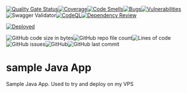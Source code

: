 [![Quality Gate Status](https://sonarcloud.io/api/project_badges/measure?project=SylvainJanet_personal-website-app&metric=alert_status)](https://sonarcloud.io/summary/new_code?id=SylvainJanet_personal-website-app)[![Coverage](https://sonarcloud.io/api/project_badges/measure?project=SylvainJanet_personal-website-app&metric=coverage)](https://sonarcloud.io/summary/new_code?id=SylvainJanet_personal-website-app)[![Code Smells](https://sonarcloud.io/api/project_badges/measure?project=SylvainJanet_personal-website-app&metric=code_smells)](https://sonarcloud.io/summary/new_code?id=SylvainJanet_personal-website-app)[![Bugs](https://sonarcloud.io/api/project_badges/measure?project=SylvainJanet_personal-website-app&metric=bugs)](https://sonarcloud.io/summary/new_code?id=SylvainJanet_personal-website-app)[![Vulnerabilities](https://sonarcloud.io/api/project_badges/measure?project=SylvainJanet_personal-website-app&metric=vulnerabilities)](https://sonarcloud.io/summary/new_code?id=SylvainJanet_personal-website-app)![Swagger Validator](https://img.shields.io/swagger/valid/3.0?specUrl=https%3A%2F%2Fserver.sylvainjanet.fr%2Fapp%2FopenApi%2FopenApi.yml)[![CodeQL](https://github.com/SylvainJanet/personal-website-app/actions/workflows/code-QL.yml/badge.svg)](https://github.com/SylvainJanet/personal-website-app/actions/workflows/code-QL.yml)[![Dependency Review](https://github.com/SylvainJanet/personal-website-app/actions/workflows/dependency-review.yml/badge.svg)](https://github.com/SylvainJanet/personal-website-app/actions/workflows/dependency-review.yml)

[![Deployed](https://github.com/SylvainJanet/personal-website-app/actions/workflows/ci-cd-main.yml/badge.svg)](https://github.com/SylvainJanet/personal-website-app/actions/workflows/ci-cd-main.yml)

![GitHub code size in bytes](https://img.shields.io/github/languages/code-size/SylvainJanet/personal-website-app)![GitHub repo file count](https://img.shields.io/github/directory-file-count/SylvainJanet/personal-website-app)![Lines of code](https://tokei.rs/b1/github/SylvainJanet/personal-website-app)![GitHub issues](https://img.shields.io/github/issues/SylvainJanet/personal-website-app)![GitHub](https://img.shields.io/github/license/SylvainJanet/personal-website-app)![GitHub last commit](https://img.shields.io/github/last-commit/SylvainJanet/personal-website-app)

# sample Java App
Sample Java App. Used to try and deploy on my VPS

